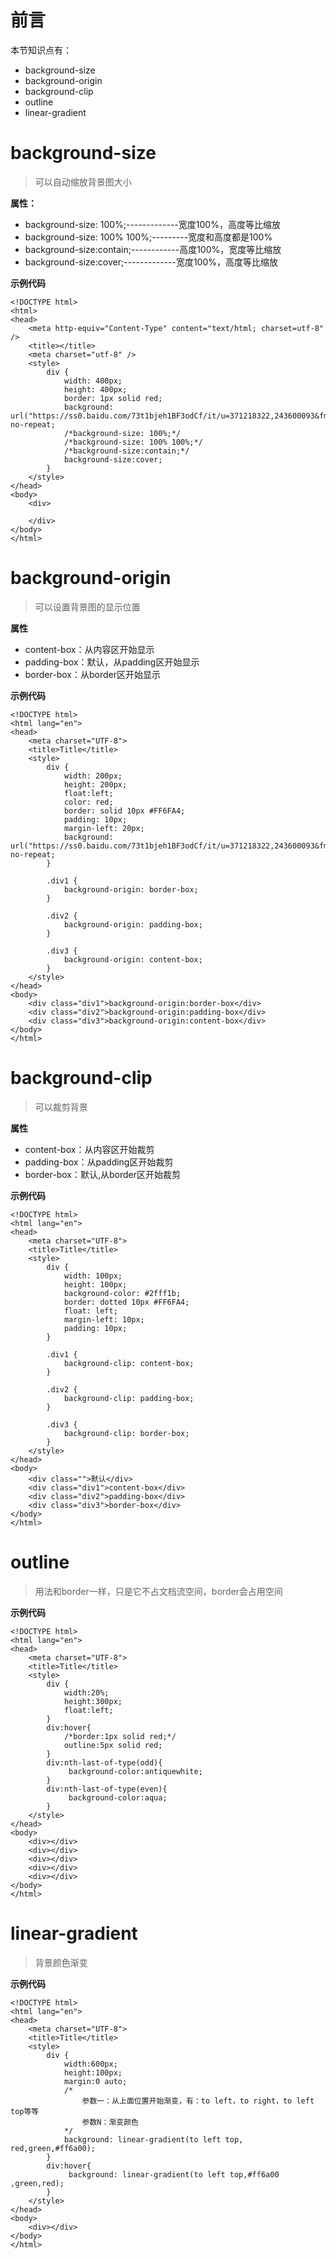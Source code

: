 # 前言

本节知识点有：

* background-size
* background-origin
* background-clip
* outline
* linear-gradient

# background-size

> 可以自动缩放背景图大小

**属性：**

* background-size: 100%;-------------宽度100%，高度等比缩放
* background-size: 100% 100%;---------宽度和高度都是100%
* background-size:contain;------------高度100%，宽度等比缩放
* background-size:cover;-------------宽度100%，高度等比缩放

**示例代码**

	<!DOCTYPE html>
	<html>
	<head>
	    <meta http-equiv="Content-Type" content="text/html; charset=utf-8" />
	    <title></title>
	    <meta charset="utf-8" />
	    <style>
	        div {
	            width: 400px;
	            height: 400px;
	            border: 1px solid red;
	            background: url("https://ss0.baidu.com/73t1bjeh1BF3odCf/it/u=371218322,243600093&fm=85&s=AD8BA05C02B6C5CC1C8A1F920300C09E") no-repeat;
	            /*background-size: 100%;*/
	            /*background-size: 100% 100%;*/
	            /*background-size:contain;*/
	            background-size:cover;
	        }
	    </style>
	</head>
	<body>
	    <div>
	
	    </div>
	</body>
	</html>


# background-origin

>  可以设置背景图的显示位置

**属性**

* content-box：从内容区开始显示
* padding-box：默认，从padding区开始显示
* border-box：从border区开始显示

**示例代码**

	<!DOCTYPE html>
	<html lang="en">
	<head>
	    <meta charset="UTF-8">
	    <title>Title</title>
	    <style>
	        div {
	            width: 200px;
	            height: 200px;
	            float:left;
	            color: red;
	            border: solid 10px #FF6FA4;
	            padding: 10px;
	            margin-left: 20px;
	            background: url("https://ss0.baidu.com/73t1bjeh1BF3odCf/it/u=371218322,243600093&fm=85&s=AD8BA05C02B6C5CC1C8A1F920300C09E") no-repeat;
	        }
	
	        .div1 {
	            background-origin: border-box;
	        }
	
	        .div2 {
	            background-origin: padding-box;
	        }
	
	        .div3 {
	            background-origin: content-box;
	        }
	    </style>
	</head>
	<body>
	    <div class="div1">background-origin:border-box</div>
	    <div class="div2">background-origin:padding-box</div>
	    <div class="div3">background-origin:content-box</div>
	</body>
	</html>

# background-clip

> 可以裁剪背景

**属性**

* content-box：从内容区开始裁剪
* padding-box：从padding区开始裁剪
* border-box：默认,从border区开始裁剪

**示例代码**

	<!DOCTYPE html>
	<html lang="en">
	<head>
	    <meta charset="UTF-8">
	    <title>Title</title>
	    <style>
	        div {
	            width: 100px;
	            height: 100px;
	            background-color: #2fff1b;
	            border: dotted 10px #FF6FA4;
	            float: left;
	            margin-left: 10px;
	            padding: 10px;
	        }
	
	        .div1 {
	            background-clip: content-box;
	        }
	
	        .div2 {
	            background-clip: padding-box;
	        }
	
	        .div3 {
	            background-clip: border-box;
	        }
	    </style>
	</head>
	<body>
	    <div class="">默认</div>
	    <div class="div1">content-box</div>
	    <div class="div2">padding-box</div>
	    <div class="div3">border-box</div>
	</body>
	</html>

# outline

> 用法和border一样，只是它不占文档流空间，border会占用空间

**示例代码**

	<!DOCTYPE html>
	<html lang="en">
	<head>
	    <meta charset="UTF-8">
	    <title>Title</title>
	    <style>
	        div {
	            width:20%;
	            height:300px;
	            float:left;
	        }
	        div:hover{
	            /*border:1px solid red;*/
	            outline:5px solid red;
	        }
	        div:nth-last-of-type(odd){
	             background-color:antiquewhite;
	        }
	        div:nth-last-of-type(even){
	             background-color:aqua;
	        }
	    </style>
	</head>
	<body>
	    <div></div>
	    <div></div>
	    <div></div>
	    <div></div>
	    <div></div>
	</body>
	</html>

# linear-gradient

> 背景颜色渐变

**示例代码**

	<!DOCTYPE html>
	<html lang="en">
	<head>
	    <meta charset="UTF-8">
	    <title>Title</title>
	    <style>
	        div {
	            width:600px;
	            height:100px;
	            margin:0 auto;
	            /*
	                参数一：从上面位置开始渐变，有：to left，to right，to left top等等
	                参数N：渐变颜色
	            */
	            background: linear-gradient(to left top, red,green,#ff6a00);
	        }
	        div:hover{
	             background: linear-gradient(to left top,#ff6a00 ,green,red);
	        }
	    </style>
	</head>
	<body>
	    <div></div>
	</body>
	</html>

